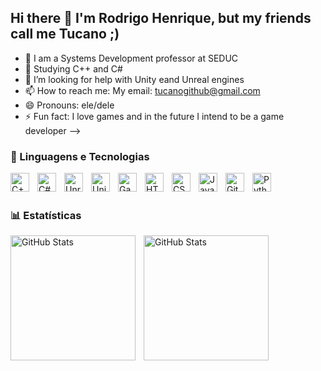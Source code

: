 ## Hi there 👋 I'm Rodrigo Henrique, but my friends call me Tucano ;)

- 🔭 I am a Systems Development professor at SEDUC
- 🌱 Studying C++ and C#
- 🤔 I’m looking for help with Unity eand Unreal engines
- 📫 How to reach me: My email: tucanogithub@gmail.com
- 😄 Pronouns: ele/dele
- ⚡ Fun fact: I love games and in the future I intend to be a game developer
-->

### 🤖 Linguagens e Tecnologias

<img 
    align="left" 
    alt="C++" 
    title="C++"
    width="30px" 
    style="padding-right: 10px;" 
    src="https://cdn.jsdelivr.net/gh/devicons/devicon@latest/icons/cplusplus/cplusplus-original.svg" 
/>
<img 
        align="left" 
        alt="C#" 
        title="C#"
        width="30px" 
        style="padding-right: 10px;" 
        src="https://cdn.jsdelivr.net/gh/devicons/devicon@latest/icons/csharp/csharp-original.svg" 
    />
    <img 
        align="left" 
        alt="Unreal Engine" 
        title="Unreal Engine"
        width="30px" 
        style="padding-right: 10px;" 
        src="https://cdn.jsdelivr.net/gh/devicons/devicon@latest/icons/unrealengine/unrealengine-original.svg" 
    />
    <img 
        align="left" 
        alt="Unity" 
        title="Unity"
        width="30px" 
        style="padding-right: 10px;" 
        src="https://cdn.jsdelivr.net/gh/devicons/devicon@latest/icons/unity/unity-original.svg" 
    />
<img 
    align="left" 
    alt="GameMaker" 
    title="GameMaker"
    width="30px" 
    style="padding-right: 10px;" 
    src="https://seeklogo.com/images/G/gamemaker-studio-logo-0F38815476-seeklogo.com.png"
/>

<img 
    align="left" 
    alt="HTML"
    title="HTML" 
    width="30px" 
    style="padding-right: 10px;" 
    src="https://cdn.jsdelivr.net/gh/devicons/devicon@latest/icons/html5/html5-original.svg" 
/>
<img 
    align="left" 
    alt="CSS" 
    title="CSS"
    width="30px" 
    style="padding-right: 10px;" 
    src="https://cdn.jsdelivr.net/gh/devicons/devicon@latest/icons/css3/css3-original.svg" 
/>
<img 
    align="left" 
    alt="JavaScript" 
    title="JavaScript"
    width="30px" 
    style="padding-right: 10px;" 
    src="https://cdn.jsdelivr.net/gh/devicons/devicon@latest/icons/javascript/javascript-original.svg" 
/>
<img 
    align="left" 
    alt="Git" 
    title="Git"
    width="30px" 
    style="padding-right: 10px;" 
    src="https://cdn.jsdelivr.net/gh/devicons/devicon@latest/icons/git/git-original.svg" 
/>
<img 
    align="left" 
    alt="Python" 
    title="Python"
    width="30px" 
    style="padding-right: 10px;" 
    src="https://cdn.jsdelivr.net/gh/devicons/devicon@latest/icons/python/python-original.svg" 
/>

<br/>
<br/>

### 📊 Estatísticas

<p>
  <img 
    align="left" 
    alt="GitHub Stats" 
    height="200" 
    style="padding-right: 10px;" 
    src="https://github-readme-stats.vercel.app/api?username=TucanoiDEV&show_icons=true&theme=tokyonight&include_all_commits=true&locale=pt-br" 
  />

<img 
      align="left" 
      alt="GitHub Stats" 
      height="200" 
      src="https://github-readme-stats.vercel.app/api/top-langs/?username=tucanoidev&theme=tokyonight&layout=compact&custom_title=Tecnologias&langs_count=9" 
  />

</p>
